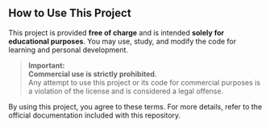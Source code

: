 ## How to Use This Project

This project is provided **free of charge** and is intended **solely for educational purposes**. You may use, study, and modify the code for learning and personal development.

> **Important:**  
> **Commercial use is strictly prohibited.**  
> Any attempt to use this project or its code for commercial purposes is a violation of the license and is considered a legal offense.

By using this project, you agree to these terms. For more details, refer to the official documentation included with this repository.
